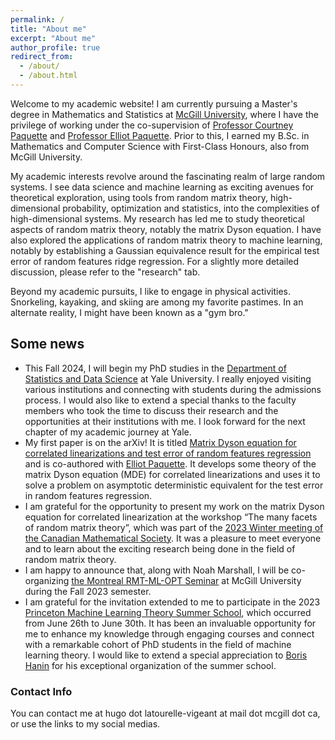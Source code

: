 ```yaml
---
permalink: /
title: "About me"
excerpt: "About me"
author_profile: true
redirect_from: 
  - /about/
  - /about.html
---
```


Welcome to my academic website! I am currently pursuing a Master's degree in Mathematics and Statistics at [McGill University](https://www.mcgill.ca/), where I have the privilege of working under the co-supervision of [Professor Courtney Paquette](https://cypaquette.github.io/) and [Professor Elliot Paquette](https://elliotpaquette.github.io/). Prior to this, I earned my B.Sc. in Mathematics and Computer Science with First-Class Honours, also from McGill University.

My academic interests revolve around the fascinating realm of large random systems. I see data science and machine learning as exciting avenues for theoretical exploration, using tools from random matrix theory, high-dimensional probability, optimization and statistics, into the complexities of high-dimensional systems. My research has led me to study theoretical aspects of random matrix theory, notably the matrix Dyson equation. I have also explored the applications of random matrix theory to machine learning, notably by establishing a Gaussian equivalence result for the empirical test error of random features ridge regression. For a slightly more detailed discussion, please refer to the "research" tab.

Beyond my academic pursuits, I like to engage in physical activities. Snorkeling, kayaking, and skiing are among my favorite pastimes. In an alternate reality, I might have been known as a "gym bro."

## Some news

* This Fall 2024, I will begin my PhD studies in the [Department of Statistics and Data Science](https://statistics.yale.edu/) at Yale University. I really enjoyed visiting various institutions and connecting with students during the admissions process. I would also like to extend a special thanks to the faculty members who took the time to discuss their research and the opportunities at their institutions with me. I look forward for the next chapter of my academic journey at Yale.
* My first paper is on the arXiv! It is titled [Matrix Dyson equation for correlated linearizations and test error of random features regression](https://arxiv.org/pdf/2312.09194.pdf) and is co-authored with [Elliot Paquette](https://elliotpaquette.github.io/). It develops some theory of the matrix Dyson equation (MDE) for correlated linearizations and uses it to solve a problem on asymptotic deterministic equivalent for the test error in random features regression.
* I am grateful for the opportunity to present my work on the matrix Dyson equation for correlated linearization at the workshop “The many facets of random matrix theory”, which was part of the [2023 Winter meeting of the Canadian Mathematical Society](https://www.winter23.cms.math.ca/). It was a pleasure to meet everyone and to learn about the exciting research being done in the field of random matrix theory.
* I am happy to announce that, along with Noah Marshall, I will be co-organizing [the Montreal RMT-ML-OPT Seminar](https://elliotpaquette.github.io/rmtmloptseminar.html) at McGill University during the Fall 2023 semester.
* I am grateful for the invitation extended to me to participate in the 2023 [Princeton Machine Learning Theory Summer School](https://mlschool.princeton.edu/), which occurred from June 26th to June 30th. It has been an invaluable opportunity for me to enhance my knowledge through engaging courses and connect with a remarkable cohort of PhD students in the field of machine learning theory. I would like to extend a special appreciation to [Boris Hanin](https://boris-hanin.github.io/) for his exceptional organization of the summer school.

### Contact Info

You can contact me at hugo dot latourelle-vigeant at mail dot mcgill dot ca, or use the links to my social medias.
